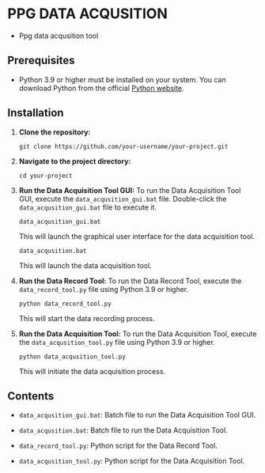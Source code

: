 # PPG DATA ACQUSITION
- Ppg data acqusition tool
## Prerequisites

- Python 3.9 or higher must be installed on your system. You can download Python from the official [Python website](https://www.python.org/downloads/).

## Installation

1. **Clone the repository:**

   ```
   git clone https://github.com/your-username/your-project.git
   ```

2. **Navigate to the project directory:**

   ```
   cd your-project
   ```

3. **Run the Data Acquisition Tool GUI:**
   To run the Data Acquisition Tool GUI, execute the `data_acqusition_gui.bat` file. Double-click the `data_acqusition_gui.bat` file to execute it.

   ```
   data_acqusition_gui.bat
   ```

   This will launch the graphical user interface for the data acquisition tool.

   ```
   data_acqusition.bat
   ```

   This will launch the data acquisition tool.

4. **Run the Data Record Tool:**
   To run the Data Record Tool, execute the `data_record_tool.py` file using Python 3.9 or higher.

   ```
   python data_record_tool.py
   ```

   This will start the data recording process.

5. **Run the Data Acquisition Tool:**
   To run the Data Acquisition Tool, execute the `data_acqusition_tool.py` file using Python 3.9 or higher.

   ```
   python data_acqusition_tool.py
   ```

   This will initiate the data acquisition process.

## Contents

- `data_acqusition_gui.bat`: Batch file to run the Data Acquisition Tool GUI.
- `data_acqusition.bat`: Batch file to run the Data Acquisition Tool.

- `data_record_tool.py`: Python script for the Data Record Tool.
- `data_acqusition_tool.py`: Python script for the Data Acquisition Tool.

